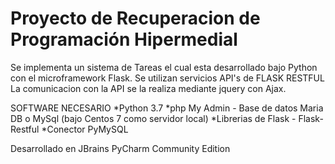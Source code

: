 # Proyecto de Recuperacion de Programación Hipermedial
Se implementa un sistema de Tareas el cual esta desarrollado bajo Python con el microframework Flask.
Se utilizan servicios API's de FLASK RESTFUL 
La comunicacion con la API se la realiza mediante jquery con Ajax. 

SOFTWARE NECESARIO 
*Python 3.7
*php My Admin - Base de datos Maria DB o MySql (bajo Centos 7 como servidor local)
*Librerias de Flask - Flask-Restful 
*Conector PyMySQL


Desarrollado en JBrains PyCharm Community Edition 
